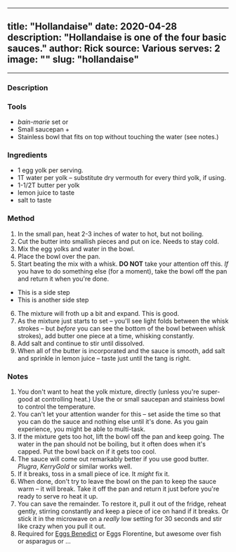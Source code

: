 <!---
 | This is a skeleton for all of the recipe files.  Use this as a
 | basis, just remove the details and fill in your own.
 |
 | Everything between these delimiters is a comment.
 | You can remove them from your actual .md file (will keep the
 | output file smaller.)
 -->
<!---
 | Following is the header, or what is referred to in markdown parlance
 | as 'front-matter'.  The fields in here are required and must be
 | valid.  Use the example data to guide your input.
 |
 | Categories are self-discovered through the directory structure.
 | To create a new category, make a new folder under the 'recipes'
 | folder (lower case, only.)  Then create a '+intro' html file using
 | an existing one as a guide.  Make sure you change the slug.
 -->
---
title: "Hollandaise"
date: 2020-04-28
description: "Hollandaise is one of the four basic sauces."
author: Rick
source: Various
serves: 2
image: ""
slug: "hollandaise"
---
<!---
 | Strings with spaces require double quotes.
 | 
 | Header Entries Explanation:
 |
 | title: "Hollandaise"
 | date: 2020-04-28
 | author: Rick
 |   The above are self-explanatory
 |
 | source: Various
 |   If a url, specify a full html anchor, like:
 |
 |      <a href="https://source.com/blog/entry">Bob Jones</a>
 |
 | serves: 2
 |   Must be a number!! Cannot be in quotes.
 |
 | image: ""
 |   If you don't have an image, leave it to the empty string ("")
 |   A default will be used.
 |
 | slug: "hollandaise"
 |   the _slug_ is the final part of the link, for instance in this link:
 |     
 |      https://<hostname.com>/recipe/sausage-and-peppers
 |
 |   the _slug_ is 'sausage-and-peppers'  It should be the same as
 |   the filename without the '.md' suffix
 -->
---
### Description

<!--- 
 | A description of the recipe goes here.  Keep it short.
 -->

### Tools

<!---
 | Most common tools will likely be mentioned in the _method_ section.
 | If there is something specific or unusual to the recipe, list it
 | here.
 |
 | If a simple listing, use a bullet (unordered) list.  A short
 | paragraph is ok, too, if you need to explain more.
 -->

* _bain-marie_ set
or
* Small saucepan +
* Stainless bowl that fits on top without touching the water (see notes.)

### Ingredients

<!---
 | This is a bullet list of the ingredients.
 | You can preface it with a paragraph, if you want to say
 | something specific about the ingredients.
 |
 | Preface quantities with a simple number or fraction.
 |
 | Measurement unit abbreviations should be consistent and are:
 |
 |    T - tablespoon
 |    t - teaspoon
 |    C - cup
 |    lb | pound
 |    oz | ounce
 |
 |  Don't suffix any with 's'
 -->

* 1 egg yolk per serving.
* 1T water per yolk &ndash; substitute dry vermouth for every third yolk, if using.
* 1-1/2T butter per yolk
* lemon juice to taste
* salt to taste

### Method

<!---
 | Ordered list of steps to create the recipe.
 | Unless you break the list, you can just use '1. ' to
 | specify a list item.
 |
 | Note you can't put a line break in an item - line breaks
 | Define a new item or paragraph.  Turn "wrap" on in your editor
 | to see the full line.
 |
 | For side steps, you can embed a bullet list.  See the example
 | of how to do that.  To resume the order list of steps, you have
 | specify the next numeric index where you left off.
 -->

1. In the small pan, heat 2-3 inches of water to hot, but not boiling.
1. Cut the butter into smallish pieces and put on ice.  Needs to stay cold.
1. Mix the egg yolks and water in the bowl.
1. Place the bowl over the pan.
1. Start beating the mix with a whisk.  __DO NOT__ take your attention off this.  _If_ you have to do something else (for a moment), take the bowl off the pan and return it when you're done.
  * This is a side step
  * This is another side step
6. The mixture will froth up a bit and expand.  This is good.
1. As the mixture just starts to set &ndash; you'll see light folds between the whisk strokes &ndash; but _before_ you can see the bottom of the bowl between whisk strokes), add butter one piece at a time, whisking constantly.
1. Add salt and continue to stir until dissolved.
1. When all of the butter is incorporated and the sauce is smooth, add salt and sprinkle in lemon juice &ndash; taste just until the tang is right.

### Notes
<!---
 | Another ordered list of anything else you want to talk about.
 -->

1. You don't want to heat the yolk mixture, directly (unless you're super-good at controlling heat.) Use the or small saucepan and stainless bowl to control the temperature.
1. You can't let your attention wander for this &ndash; set aside the time so that you can do the sauce and nothing else until it's done.  As you gain experience, you might be able to multi-task.
1. If the mixture gets too hot, lift the bowl off the pan and keep going.  The water in the pan should not be boiling, but it often does when it's capped.  Put the bowl back on if it gets too cool.
1. The sauce will come out remarkably better if you use good butter.  _Plugra_, _KerryGold_ or similar works well.
1. If it breaks, toss in a small piece of ice.  It _might_ fix it.
1. When done, don't try to leave the bowl on the pan to keep the sauce warm &ndash; it will break.  Take it off the pan and return it just before you're ready to serve ro heat it up.
1. You can save the remainder.  To restore it, pull it out of the fridge, reheat gently, stirring constantly and keep a piece of ice on hand if it breaks.  Or stick it in the microwave on a _really_ low setting for 30 seconds and stir like crazy when you pull it out.
1. Required for [Eggs Benedict](/recipes/sauces/eggs-benedict) or Eggs Florentine, but awesome over fish or asparagus or ...
